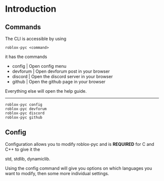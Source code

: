 # Introduction

## Commands

The CLI is accessible by using&#x20;

```
roblox-pyc <command>
```

it has the commands

* config | Open config menu
* devforum | Open devforum post in your browser
* discord | Open the discord server in your browser
* github | Open the github page in your browser

Everything else will open the help guide.



***

```
roblox-pyc config
roblox-pyc devforum
roblox-pyc discord
roblox-pyc github
```

## Config

Configuration allows you to modify roblox-pyc and is **REQUIRED** for C and C++ to give it the&#x20;

std, stdlib, dynamiclib.



Using the config command will give you options on which languages you want to modify, then some more individual settings.&#x20;
